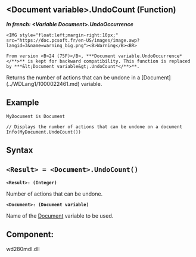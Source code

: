 


## &lt;Document variable&gt;.UndoCount (Function)

***In french: &lt;Variable Document&gt;.UndoOccurrence***

<DIV class="specObsolete">
	<IMG style="float:left;margin-right:10px;" src="https://doc.pcsoft.fr/en-US/images/image.awp?langid=3&name=warning_big.png"><B>Warning</B><BR>
	From version <B>24 (75F)</B>, ***Document variable.UndoOccurrence*</**>** is kept for backward compatibility. This function is replaced by ***&lt;Document variable&gt;.UndoCount*</**>**.
</DIV><a name="XUse"></a>
<a name="Use"></a>
<a name="description"></a>
Returns the number of actions that can be undone in a [Document](../WDLang1/1000022461.md) variable.
<a name="Example1"></a>
<a name="sample_code"></a>

## Example


```wl
MyDocument is Document

// Displays the number of actions that can be undone on a document
Info(MyDocument.UndoCount())
```

<a name="XSYNTAX"></a>

## Syntax
<a name="SYNTAX1"></a>

`<Result> = <Document>.UndoCount()`
---

**`<Result>: (Integer)`**

Number of actions that can be undone.

**`<Document>: (Document variable)`**

Name of the [Document](../WDLang1/1000022461.md) variable to be used.



<a name="XComponent"></a>

## Component:
wd280mdl.dll
